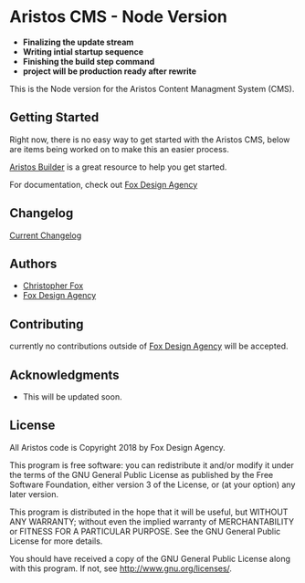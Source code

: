 # Aristos CMS - Node Version

- **Finalizing the update stream**
- **Writing intial startup sequence**
- **Finishing the build step command**
- **project will be production ready after rewrite**

This is the Node version for the Aristos Content Managment System (CMS).

## Getting Started

Right now, there is no easy way to get started with the Aristos CMS, below are items being worked on to make this an easier process.

[Aristos Builder](https://aristosbuilder.com/) is a great resource to help you get started.

For documentation, check out [Fox Design Agency](https://foxdesignagency.com/aristos/documentation)



## Changelog

[Current Changelog](https://foxdesignagency.com/aristos/changelog)

## Authors

* [Christopher Fox](https://foxchrisrealthe.com/)
* [Fox Design Agency](https://foxdesignagency.com)

## Contributing

currently no contributions outside of [Fox Design Agency](https://foxdesignagency.com) will be accepted.

## Acknowledgments

* This will be updated soon.

## License

All Aristos code is Copyright 2018 by Fox Design Agency.

This program is free software: you can redistribute it and/or modify
it under the terms of the GNU General Public License as published by
the Free Software Foundation, either version 3 of the License, or
(at your option) any later version.

This program is distributed in the hope that it will be useful,
but WITHOUT ANY WARRANTY; without even the implied warranty of
MERCHANTABILITY or FITNESS FOR A PARTICULAR PURPOSE.  See the
GNU General Public License for more details.

You should have received a copy of the GNU General Public License
along with this program.  If not, see <http://www.gnu.org/licenses/>.

